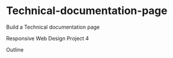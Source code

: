 # Technical-documentation-page
Build a Technical documentation page

Responsive Web Design Project 4

Outline